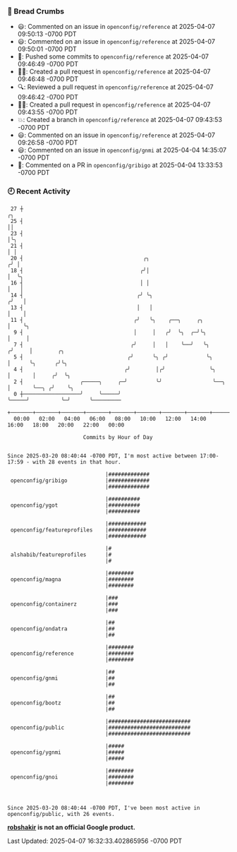 ### 🍞 Bread Crumbs

 * 😃: Commented on an issue in `openconfig/reference` at 2025-04-07 09:50:13 -0700 PDT
 * 😃: Commented on an issue in `openconfig/reference` at 2025-04-07 09:50:01 -0700 PDT
 * 🚢: Pushed some commits to `openconfig/reference` at 2025-04-07 09:46:49 -0700 PDT
 * ✍🏼: Created a pull request in `openconfig/reference` at 2025-04-07 09:46:48 -0700 PDT
 * 🔍: Reviewed a pull request in  `openconfig/reference` at 2025-04-07 09:46:42 -0700 PDT
 * ✍🏼: Created a pull request in `openconfig/reference` at 2025-04-07 09:43:55 -0700 PDT
 * 💥: Created a branch in `openconfig/reference` at 2025-04-07 09:43:53 -0700 PDT
 * 😃: Commented on an issue in `openconfig/reference` at 2025-04-07 09:26:58 -0700 PDT
 * 😃: Commented on an issue in `openconfig/gnmi` at 2025-04-04 14:35:07 -0700 PDT
 * 💬: Commented on a PR in  `openconfig/gribigo` at 2025-04-04 13:33:53 -0700 PDT

### 🕘 Recent Activity
```
 27 ┼                                                                        ╭╮
 25 ┤                                                                        ││
 23 ┤                                                                        │╰╮
 21 ┤                                                                        │ │
 20 ┤                                      ╭╮                               ╭╯ │
 18 ┤                                     ╭╯│                               │  ╰╮
 16 ┤                                     │ │                               │   │
 14 ┤                                    ╭╯ ╰╮                             ╭╯   │
 13 ┤                                    │   │                             │    │
 11 ┤                                   ╭╯   ╰╮    ╭──╮     ╭╮             │    ╰╮
  9 ┤                                   │     │   ╭╯  ╰╮  ╭─╯╰╮            │     │
  7 ┤                                  ╭╯     │   │    ╰──╯   ╰╮          ╭╯     │        ╭╮
  5 ┤                                 ╭╯      ╰╮ ╭╯            ╰╮         │      ╰╮      ╭╯╰╮
  4 ┤                                ╭╯        │╭╯              ╰╮        │       │     ╭╯  ╰╮
  2 ┤                  ╭─────╮     ╭─╯         ╰╯                ╰──╮     │       ╰──╮ ╭╯    ╰╮
  0 ┼──────────────────╯     ╰─────╯                                ╰─────╯          ╰─╯      ╰─────────
    +───────+───────+───────+───────+───────+───────+───────+───────+───────+───────+───────+───────+────
  00:00   02:00   04:00   06:00   08:00   10:00   12:00   14:00   16:00   18:00   20:00   22:00   00:00   

						Commits by Hour of Day


Since 2025-03-20 08:40:44 -0700 PDT, I'm most active between 17:00-17:59 - with 28 events in that hour.

```



```
                               |#############
 openconfig/gribigo            |#############
                               |#############

                               |##########
 openconfig/ygot               |##########
                               |##########

                               |############
 openconfig/featureprofiles    |############
                               |############

                               |#
 alshabib/featureprofiles      |#
                               |#

                               |########
 openconfig/magna              |########
                               |########

                               |###
 openconfig/containerz         |###
                               |###

                               |##
 openconfig/ondatra            |##
                               |##

                               |########
 openconfig/reference          |########
                               |########

                               |##
 openconfig/gnmi               |##
                               |##

                               |##
 openconfig/bootz              |##
                               |##

                               |##########################
 openconfig/public             |##########################
                               |##########################

                               |#####
 openconfig/ygnmi              |#####
                               |#####

                               |########
 openconfig/gnoi               |########
                               |########



Since 2025-03-20 08:40:44 -0700 PDT, I've been most active in openconfig/public, with 26 events.

```
**[robshakir](mailto:robjs@google.com) is not an official Google product.**  


Last Updated: 2025-04-07 16:32:33.402865956 -0700 PDT
